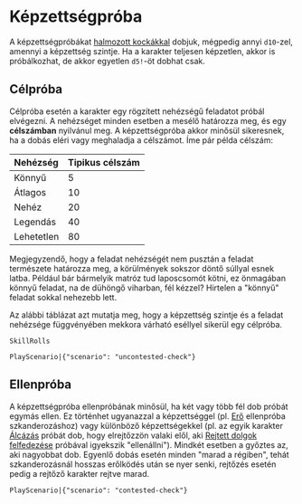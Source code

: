 # Képzettségpróba

A képzettségpróbákat [halmozott kockákkal](rule:exploding_dice) dobjuk, mégpedig annyi `d10`-zel, amennyi a képzettség szintje. Ha a karakter teljesen képzetlen, akkor is próbálkozhat, de akkor egyetlen `d5!`-öt dobhat csak.

## Célpróba

Célpróba esetén a karakter egy rögzített nehézségű feladatot próbál elvégezni. A nehézséget minden esetben a mesélő határozza meg, és egy **célszámban** nyilvánul meg. A képzettségpróba akkor minősül sikeresnek, ha a dobás eléri vagy meghaladja a célszámot. Íme pár példa célszám:

| Nehézség | Tipikus célszám |
| :- | :- |
| Könnyű | 5 |
| Átlagos | 10 |
| Nehéz | 20 |
| Legendás | 40 |
| Lehetetlen | 80 |

Megjegyzendő, hogy a feladat nehézségét nem pusztán a feladat természete határozza meg, a körülmények sokszor döntő súllyal esnek latba. Például bár bármelyik matróz tud laposcsomót kötni, ez önmagában könnyű feladat, na de dühöngő viharban, fél kézzel? Hirtelen a "könnyű" feladat sokkal nehezebb lett.

Az alábbi táblázat azt mutatja meg, hogy a képzettség szintje és a feladat nehézsége függvényében mekkora várható eséllyel sikerül egy célpróba.

`SkillRolls`

`PlayScenario|{"scenario": "uncontested-check"}`

## Ellenpróba

A képzettségpróba ellenpróbának minősül, ha két vagy több fél dob próbát egymás ellen. Ez történhet ugyanazzal a képzettséggel (pl. [Erő](skill:strength) ellenpróba szkanderozáshoz) vagy különböző képzettségekkel (pl. az egyik karakter [Álcázás](skill:camouflage) próbát dob, hogy elrejtőzzön valaki elől, aki [Rejtett dolgok felfedezése](skill:spot_hidden) próbával igyekszik "ellenállni"). Mindkét esetben a győztes az, aki nagyobbat dob. Egyenlő dobás esetén minden "marad a régiben", tehát szkanderozásnál hosszas erőlködés után se nyer senki, rejtőzés esetén pedig a rejtőző karakter rejtve marad.

`PlayScenario|{"scenario": "contested-check"}`
